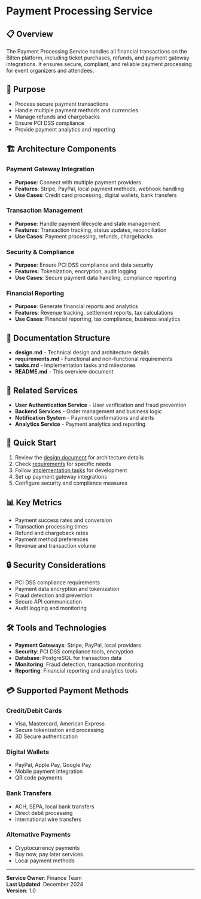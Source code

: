 # Payment Processing Service

## 📋 Overview

The Payment Processing Service handles all financial transactions on the Bilten platform, including ticket purchases, refunds, and payment gateway integrations. It ensures secure, compliant, and reliable payment processing for event organizers and attendees.

## 🎯 Purpose

- Process secure payment transactions
- Handle multiple payment methods and currencies
- Manage refunds and chargebacks
- Ensure PCI DSS compliance
- Provide payment analytics and reporting

## 🏗️ Architecture Components

### Payment Gateway Integration
- **Purpose**: Connect with multiple payment providers
- **Features**: Stripe, PayPal, local payment methods, webhook handling
- **Use Cases**: Credit card processing, digital wallets, bank transfers

### Transaction Management
- **Purpose**: Handle payment lifecycle and state management
- **Features**: Transaction tracking, status updates, reconciliation
- **Use Cases**: Payment processing, refunds, chargebacks

### Security & Compliance
- **Purpose**: Ensure PCI DSS compliance and data security
- **Features**: Tokenization, encryption, audit logging
- **Use Cases**: Secure payment data handling, compliance reporting

### Financial Reporting
- **Purpose**: Generate financial reports and analytics
- **Features**: Revenue tracking, settlement reports, tax calculations
- **Use Cases**: Financial reporting, tax compliance, business analytics

## 📁 Documentation Structure

- **design.md** - Technical design and architecture details
- **requirements.md** - Functional and non-functional requirements
- **tasks.md** - Implementation tasks and milestones
- **README.md** - This overview document

## 🔗 Related Services

- **User Authentication Service** - User verification and fraud prevention
- **Backend Services** - Order management and business logic
- **Notification System** - Payment confirmations and alerts
- **Analytics Service** - Payment analytics and reporting

## 🚀 Quick Start

1. Review the [design document](design.md) for architecture details
2. Check [requirements](requirements.md) for specific needs
3. Follow [implementation tasks](tasks.md) for development
4. Set up payment gateway integrations
5. Configure security and compliance measures

## 📊 Key Metrics

- Payment success rates and conversion
- Transaction processing times
- Refund and chargeback rates
- Payment method preferences
- Revenue and transaction volume

## 🔒 Security Considerations

- PCI DSS compliance requirements
- Payment data encryption and tokenization
- Fraud detection and prevention
- Secure API communication
- Audit logging and monitoring

## 🛠️ Tools and Technologies

- **Payment Gateways**: Stripe, PayPal, local providers
- **Security**: PCI DSS compliance tools, encryption
- **Database**: PostgreSQL for transaction data
- **Monitoring**: Fraud detection, transaction monitoring
- **Reporting**: Financial reporting and analytics tools

## 💳 Supported Payment Methods

### Credit/Debit Cards
- Visa, Mastercard, American Express
- Secure tokenization and processing
- 3D Secure authentication

### Digital Wallets
- PayPal, Apple Pay, Google Pay
- Mobile payment integration
- QR code payments

### Bank Transfers
- ACH, SEPA, local bank transfers
- Direct debit processing
- International wire transfers

### Alternative Payments
- Cryptocurrency payments
- Buy now, pay later services
- Local payment methods

---

**Service Owner**: Finance Team  
**Last Updated**: December 2024  
**Version**: 1.0
